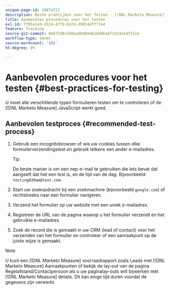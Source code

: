 ```yaml
---
unique-page-id: 18874722
description: Beste praktijken voor het Testen - [!DNL Marketo Measure]
title: Aanbevolen procedures voor het testen
exl-id: ff95a1a9-d324-47f5-b47d-39014dff77e4
feature: Tracking
source-git-commit: 9e672d0c568ee0b889461bb8ba6fc6333edf31ce
workflow-type: tm+mt
source-wordcount: '182'
ht-degree: 0%

---
```


# Aanbevolen procedures voor het testen {#best-practices-for-testing}

U moet alle verschillende typen formulieren testen om te controleren of de [!DNL Marketo Measure] JavaScript werkt goed.

## Aanbevolen testproces {#recommended-test-process}

1. Gebruik een incognitobrowser of wis uw cookies tussen elke formulierverzendingstest _en_ gebruik telkens een ander e-mailadres.

   >[!TIP]
   >
   >De beste manier is om een nep-e-mail te gebruiken die iets bevat dat aangeeft dat het een test is, en de tijd van de dag. Bijvoorbeeld: `testing830am@test.com`.

1. Start uw zoekopdracht bij een zoekmachine (bijvoorbeeld `google.com`) of rechtstreeks naar een formulier navigeren.

1. Verzend het formulier op uw website met een uniek e-mailadres.

1. Registreer de URL van de pagina waarop u het formulier verzendt en het gebruikte e-mailadres.

1. Zoek de record die is gemaakt in uw CRM (lead of contact) voor het verzenden van het formulier en controleer of een aanraakpunt op de juiste wijze is gemaakt.

>[!NOTE]
>
>U kunt een [!DNL Marketo Measure] voorraadrapport zoals Leads met [!DNL Marketo Measure] Aanraakpunten of bekijk de lay-out van de pagina Regelafstand/Contactpersoon als u uw paginalay-outs wilt bijwerken met [!DNL Marketo Measure] details. Dit kan enige tijd duren voordat de gegevens zijn verwerkt.
